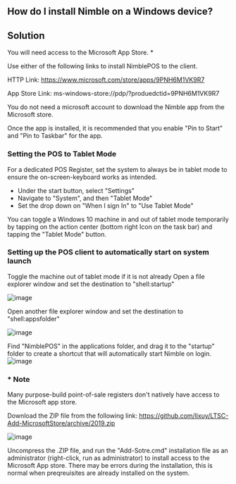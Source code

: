 ## How do I install Nimble on a Windows device?

## Solution
You will need access to the Microsoft App Store. *

Use either of the following links to install NimblePOS to the client.

HTTP Link: https://www.microsoft.com/store/apps/9PNH6M1VK9R7 

App Store Link: ms-windows-store://pdp/?produedctid=9PNH6M1VK9R7

You do not need a microsoft account to download the Nimble app from the Microsoft store.

Once the app is installed, it is recommended that you enable "Pin to Start" and "Pin to Taskbar" for the app. 

### Setting the POS to Tablet Mode

For a dedicated POS Register, set the system to always be in tablet mode to ensure the on-screen-keyboard works as intended.
* Under the start button, select "Settings"
* Navigate to "System", and then "Tablet Mode"
* Set the drop down on "When I sign In" to "Use Tablet Mode" 

You can toggle a Windows 10 machine in and out of tablet mode temporarily by tapping on the action center (bottom right Icon on the task bar) and tapping the "Tablet Mode" button.

### Setting up the POS client to automatically start on system launch

Toggle the machine out of tablet mode if it is not already
Open a file explorer window and set the destination to "shell:startup"

﻿![image](https://github.com/user-attachments/assets/2fcad077-0387-4c16-96e9-2ee255d46df1)

Open another file explorer window and set the destination to "shell:appsfolder"

﻿![image](https://github.com/user-attachments/assets/ba7608d5-d27e-4234-8332-4fc676b1bce0)

Find "NimblePOS" in the applications folder, and drag it to the "startup" folder to create a shortcut that will automatically start Nimble on login.
﻿![image](https://github.com/user-attachments/assets/98ef9cfb-7659-4a98-aa82-2184371f6187)



### * Note 
Many purpose-build point-of-sale registers don't natively have access to the Microsoft app store. 

Download the ZIP file from the following link: https://github.com/lixuy/LTSC-Add-MicrosoftStore/archive/2019.zip

﻿![image](https://github.com/user-attachments/assets/6ea9692e-a603-4f8b-836c-365203589c55)


Uncompress the .ZIP file, and run the "Add-Sotre.cmd" installation file as an administrator (right-click, run as administrator) to install access to the Microsoft App store.
There may be errors during the installation, this is normal when preqreuisites are already installed on the system.
